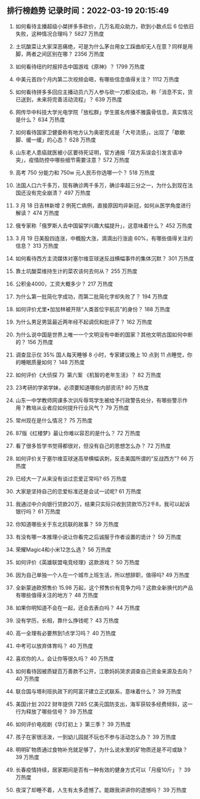 
## 排行榜趋势 记录时间：2022-03-19 20:15:49
  
  1. 如何看待主播超级小桀拼多多砍价，几万名观众助力，砍到小数点后  6 位依旧失败，这种情况合理吗？ 5827 万热度
    
  2. 土坑酸菜让大家深恶痛绝，可是为什么茅台用女工踩曲却无人在意？同样是用脚，两者之间区别在哪？ 2356 万热度
    
  3. 如何看待纽约时报抨击中国游戏《原神》？ 1799 万热度
    
  4. 中美元首四个月内第二次视频会晤，有哪些信息值得关注？ 1112 万热度
    
  5. 如何看待拼多多回应主播动员六万人参与砍一刀都没成功，称「消息不实，货已送到，未来将完善活动流程」？ 639 万热度
    
  6. 网传华中科技大学光电学院「放松群」学生匿名传播不雅露骨信息，真实情况是什么？ 634 万热度
    
  7. 如何看待国家卫健委称有地方认为奥密克戎是「大号流感」，出现了「歇歇脚、缓一缓」的心态？ 628 万热度
    
  8. 山东老人患癌就医被小区要待死证明，官方通报「双方系误会引发言语冲突」，疫情防控中哪些细节需要注意？ 572 万热度
    
  9. 高考 750 分能力和 750w 元人民币你选哪一个？ 518 万热度
    
  10. 法国人口六千多万，现有确诊两千多万，确诊率超三分之一，为什么到现在法国还没有完全崩溃？ 497 万热度
    
  11. 3 月 18 日吉林新增 2 例死亡病例，直接原因均非新冠，如何从医学角度进行解读？ 474 万热度
    
  12. 俄专家称「俄罗斯人去中国留学兴趣大幅提升」，这意味着什么？ 452 万热度
    
  13. 3 月 19 日美股四连涨，中概股大涨，滴滴出行涨逾 60%，有哪些值得关注的信息？ 313 万热度
    
  14. 如何看待西方主流媒体对塞尔维亚球迷反战横幅事件的集体沉默？ 301 万热度
    
  15. 靠土坑酸菜维持生计的菜农该何去何从？ 255 万热度
    
  16. 公积金4000，工资大概多少？ 217 万热度
    
  17. 为什么第一批简化字成功，而第二批简化字却失败了？ 194 万热度
    
  18. 如何评价尤里•加加林被开除“人类首位宇航员”的身份？ 188 万热度
    
  19. 为什么男足男篮最近两年经不起调侃和批评了？ 162 万热度
    
  20. 为什么说中国是世界上唯一一个文明没有中断的国家？其他文明古国如何中断的？ 156 万热度
    
  21. 调查显示仅 35% 国人每天睡够 8 小时，专家建议晚上 10 点到 11 点睡觉，你的睡眠质量如何？ 148 万热度
    
  22. 如何评价《大侦探 7》第六案 《机智的老年生活》？ 82 万热度
    
  23. 23考研的学弟学妹，必须要知道哪些内部资讯? 80 万热度
    
  24. 山东一中学教师网课多次训斥辱骂学生被给予行政警告处分，有哪些警示作用？教培从业者应如何提升行业风气？ 79 万热度
    
  25. 常州现在是什么情况？ 75 万热度
    
  26. 87版《红楼梦》最让你难以容忍的是什么？ 72 万热度
    
  27. 看了很多哲学书觉得都很对，但没有自己的思想怎么办？ 72 万热度
    
  28. 如何评价关于塞尔维亚球迷高举横幅讽刺，反击美国所谓的“反战西方”? 66 万热度
    
  29. 已经大一了从来没有谈过恋爱正常吗? 65 万热度
    
  30. 大家是坚持自己的恋爱标准还是会试一试呢? 61 万热度
    
  31. 我通过中介向银行贷款20万，结果只实际只收到贷款15万2千8，我可以起诉银行吗？ 61 万热度
    
  32. 你知道哪些关于东北抗联的故事？ 59 万热度
    
  33. 有没有哪一本推理小说让你看完之后诚服于作者设置的诡计？ 59 万热度
    
  34. 荣耀Magic4和小米12怎么选？ 56 万热度
    
  35. 如何评价《英雄联盟电竞经理》这款游戏？ 50 万热度
    
  36. 因为自己单独一个人在一个城市上班生活，所以想辞职，值得吗? 49 万热度
    
  37. 全新蒙迪欧预售价 15.98 万起，这个预售价有竞争力吗？这款全新换代的产品有哪些值得关注的地方？ 48 万热度
    
  38. 如果你明知道不会在一起，还会去表白吗？ 44 万热度
    
  39. 没有学历，长相，靠什么挣钱呢？ 43 万热度
    
  40. 高一全理有必要熬到1点学习吗？ 40 万热度
    
  41. 中考可以放弃体育吗？ 40 万热度
    
  42. 喜欢你的人，会让你等很久吗？ 40 万热度
    
  43. 如何看待因被质疑百万善款不公开，江歌妈妈哭求调查自己资金来源及去向？ 40 万热度
    
  44. 联合国与塔利班执政下的阿富汗建立正式联系，意味着什么？ 39 万热度
    
  45. 美国计划 2022 财年提供 7285 亿美元国防支出，海军获较多经费倾斜，这一行为释放了哪些信号？ 39 万热度
    
  46. 如何评价电视剧《华灯初上 》第三季？ 39 万热度
    
  47. 孩子在家很活泼，一到幼儿园就不玩也不参与活动怎么办？ 39 万热度
    
  48. 明明矿物质通过食物补充就足够了，为什么说水里的矿物质还是不可或缺？ 39 万热度
    
  49. 长春疫情持续，居家期间是否有一种有效的健身方式可以「月瘦10斤」？ 39 万热度
    
  50. 夜深了却睡不着，人生有太多遗憾了。能跟我讲讲你的遗憾吗？ 39 万热度
    